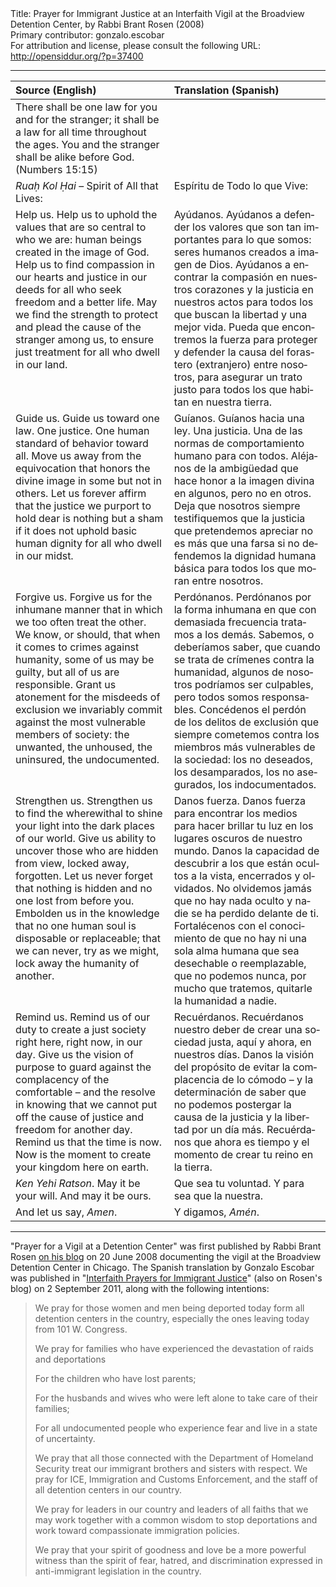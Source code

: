 <html>
<head></head>
<body>
Title: Prayer for Immigrant Justice at an Interfaith Vigil at the Broadview Detention Center, by Rabbi Brant Rosen (2008)<br />
Primary contributor: gonzalo.escobar<br />
For attribution and license, please consult the following URL: <a href="http://opensiddur.org/?p=37400">http://opensiddur.org/?p=37400</a>
<p />
<hr />

<table style="margin-left: auto;margin-right: auto;" class="draggable">
<thead><tr><th id="x" style="text-align: left;">Source (English)</th><th style="text-align: left;">Translation (Spanish)</th></tr></thead>
<tbody>
<tr><td style="vertical-align:top;">
<div class="english">
There shall be one law for you and for the stranger; 
it shall be a law for all time throughout the ages. 
You and the stranger shall be alike before God. <span class="citation">(Numbers 15:15)</span>
</div></td>

<td style="vertical-align:top;">
<div class="spanish"><span lang="es">

</span></div></td></tr>


<tr><td style="vertical-align:top;">
<div class="english">
<em>Ruaḥ Kol Ḥai</em> – Spirit of All that Lives:
</div></td>

<td style="vertical-align:top;">
<div class="spanish"><span lang="es">
Espíritu de Todo lo que Vive:
</span></div></td></tr>


<tr><td style="vertical-align:top;">
<div class="english">
Help us. 
Help us to uphold the values that are so central to who we are: human beings created in the image of God. Help us to find compassion in our hearts and justice in our deeds for all who seek freedom and a better life. May we find the strength to protect and plead the cause of the stranger among us, to ensure just treatment for all who dwell in our land.
</div></td>

<td style="vertical-align:top;">
<div class="spanish"><span lang="es">
Ayúdanos. 
Ayúdanos a defender los valores que son tan importantes para lo que somos: seres humanos creados a imagen de Dios. Ayúdanos a encontrar la compasión en nuestros corazones y la justicia en nuestros actos para todos los que buscan la libertad y una mejor vida. Pueda que encontremos la fuerza para proteger y defender la causa del forastero (extranjero) entre nosotros, para asegurar un trato justo para todos los que habitan en nuestra tierra.
</span></div></td></tr>


<tr><td style="vertical-align:top;">
<div class="english">
Guide us. 
Guide us toward one law. One justice. One human standard of behavior toward all. Move us away from the equivocation that honors the divine image in some but not in others. Let us forever affirm that the justice we purport to hold dear is nothing but a sham if it does not uphold basic human dignity for all who dwell in our midst.
</div></td>

<td style="vertical-align:top;">
<div class="spanish"><span lang="es">
Guíanos. 
Guíanos hacia una ley. Una justicia. Una de las normas de comportamiento humano para con todos. Aléjanos de la ambigüedad que hace honor a la imagen divina en algunos, pero no en otros. Deja que nosotros siempre testifiquemos que la justicia que pretendemos apreciar no es más que una farsa si no defendemos la dignidad humana básica para todos los que moran entre nosotros.
</span></div></td></tr>


<tr><td style="vertical-align:top;">
<div class="english">
Forgive us. 
Forgive us for the inhumane manner that in which we too often treat the other. We know, or should, that when it comes to crimes against humanity, some of us may be guilty, but all of us are responsible. Grant us atonement for the misdeeds of exclusion we invariably commit against the most vulnerable members of society: the unwanted, the unhoused, the uninsured, the undocumented.
</div></td>

<td style="vertical-align:top;">
<div class="spanish"><span lang="es">
Perdónanos. 
Perdónanos por la forma inhumana en que con demasiada frecuencia tratamos a los demás. Sabemos, o deberíamos saber, que cuando se trata de crímenes contra la humanidad, algunos de nosotros podríamos ser culpables, pero todos somos responsables. Concédenos el perdón de los delitos de exclusión que siempre cometemos contra los miembros más vulnerables de la sociedad: los no deseados, los desamparados, los no asegurados, los indocumentados.
</span></div></td></tr>


<tr><td style="vertical-align:top;">
<div class="english">
Strengthen us. 
Strengthen us to find the wherewithal to shine your light into the dark places of our world. Give us ability to uncover those who are hidden from view, locked away, forgotten. Let us never forget that nothing is hidden and no one lost from before you. Embolden us in the knowledge that no one human soul is disposable or replaceable; that we can never, try as we might, lock away the humanity of another.
</div></td>

<td style="vertical-align:top;">
<div class="spanish"><span lang="es">
Danos fuerza. 
Danos fuerza para encontrar los medios para hacer brillar tu luz en los lugares oscuros de nuestro mundo. Danos la capacidad de descubrir a los que están ocultos a la vista, encerrados y olvidados. No olvidemos jamás que no hay nada oculto y nadie se ha perdido delante de ti. Fortalécenos con el conocimiento de que no hay ni una sola alma humana que sea desechable o reemplazable, que no podemos nunca, por mucho que tratemos, quitarle la humanidad a nadie.
</span></div></td></tr>


<tr><td style="vertical-align:top;">
<div class="english">
Remind us. 
Remind us of our duty to create a just society right here, right now, in our day. Give us the vision of purpose to guard against the complacency of the comfortable – and the resolve in knowing that we cannot put off the cause of justice and freedom for another day. Remind us that the time is now. Now is the moment to create your kingdom here on earth.
</div></td>

<td style="vertical-align:top;">
<div class="spanish"><span lang="es">
Recuérdanos. 
Recuérdanos nuestro deber de crear una sociedad justa, aquí y ahora, en nuestros días. Danos la visión del propósito de evitar la complacencia de lo cómodo – y la determinación de saber que no podemos postergar la causa de la justicia y la libertad por un día más. Recuérdanos que ahora es tiempo y el momento de crear tu reino en la tierra.
</span></div></td></tr>


<tr><td style="vertical-align:top;">
<div class="english">
<em>Ken Yehi Ratson</em>. May it be your will. 
And may it be ours.
</div></td>

<td style="vertical-align:top;">
<div class="spanish"><span lang="es">
Que sea tu voluntad. 
Y para sea que la nuestra.
</span></div></td></tr>


<tr><td style="vertical-align:top;">
<div class="english">
And let us say, <em>Amen</em>.
</div></td>

<td style="vertical-align:top;">
<div class="spanish"><span lang="es">
Y digamos, <em>Amén</em>.
</div></td></tr>
</tbody></table>

<hr />

"Prayer for a Vigil at a Detention Center" was first published by Rabbi Brant Rosen <a href="https://rabbibrant.com/2008/06/20/prayer-for-a-vigil-at-a-detention-center/">on his blog</a> on 20 June 2008 documenting the vigil at the Broadview Detention Center in Chicago. The Spanish translation by Gonzalo Escobar was published in "<a href="https://rabbibrant.com/2011/09/02/interfaith-prayers-for-immigrant-justice">Interfaith Prayers for Immigrant Justice</a>" (also on Rosen's blog) on 2 September 2011, along with the following intentions:

<blockquote>
We pray for those women and men being deported today form all detention centers in the country, especially the ones leaving today from 101 W. Congress.

We pray for families who have experienced the devastation of raids and deportations

For the children who have lost parents;

For the husbands and wives who were left alone to take care of their families;

For all undocumented people who experience fear and live in a state of uncertainty.

We pray that all those connected with the Department of Homeland Security treat our immigrant brothers and sisters with respect. We pray for ICE, Immigration and Customs Enforcement, and the staff of all detention centers in our country.

We pray for leaders in our country and leaders of all faiths that we may work together with a common wisdom to stop deportations and work toward compassionate immigration policies.

We pray that your spirit of goodness and love be a more powerful witness than the spirit of fear, hatred, and discrimination expressed in anti-immigrant legislation in the country.
</blockquote>

&nbsp;
</body>
</html>